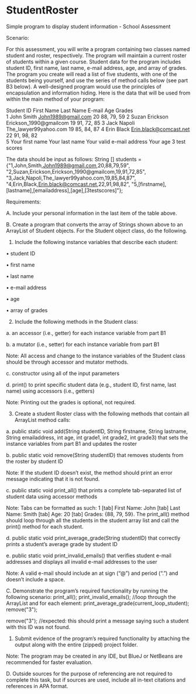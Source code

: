 # StudentRoster
Simple program to display student information - School Assessment



Scenario:

For this assessment, you will write a program containing two classes named student and roster, respectively. The program will maintain a current roster of students within a given course. Student data for the program includes student ID, first name, last name, e-mail address, age, and array of grades. The program you create will read a list of five students, with one of the students being yourself, and use the series of method calls below (see part B3 below). A well-designed program would use the principles of encapsulation and information hiding. Here is the data that will be used from within the main method of your program:

 Student ID 	  First Name 	 Last Name   	  E-mail 	 Age 	 Grades     
1
  John	  Smith	  John1989@gmail.com  	  20	  88, 79, 59 
2
  Suzan	  Erickson	  Erickson_1990@gmailcom  	  19	  91, 72, 85 
3
  Jack	  Napoli	  The_lawyer99yahoo.com	  19	  85, 84, 87 
4
  Erin	  Black	  Erin.black@comcast.net	  22	  91, 98, 82  
5
  Your first
  name	  Your last
  name	  Your valid e-mail address	  Your 
  age	  3 test
  scores


The data should be input as follows:
String [] students = {"1,John,Smith,John1989@gmail.com,20,88,79,59", 
             "2,Suzan,Erickson,Erickson_1990@gmailcom,19,91,72,85",
             "3,Jack,Napoli,The_lawyer99yahoo.com,19,85,84,87",
             "4,Erin,Black,Erin.black@comcast.net,22,91,98,82",
             "5,[firstname],[lastname],[emailaddress],[age],[3testscores]"};

Requirements:

A.  Include your personal information in the last item of the table above.

 

B.  Create a program that converts the array of Strings shown above to an ArrayList of Student objects. For the Student object class, do the following.

1.  Include the following instance variables that describe each student:

•   student ID

•   first name

•   last name

•   e-mail address

•   age

•   array of grades

2.  Include the following methods in the Student class:

a.  an accessor (i.e., getter) for each instance variable from part B1

b.  a mutator (i.e., setter) for each instance variable from part B1

 

Note: All access and change to the instance variables of the Student class should be through accessor and mutator methods.

 

c.  constructor using all of the input parameters

d.  print() to print specific student data (e.g., student ID, first name, last name) using accessors (i.e., getters)

 

Note: Printing out the grades is optional, not required.

 

3.  Create a student Roster class with the following methods that contain all ArrayList method calls:

a.  public static void add(String studentID, String firstname, String lastname, String emailaddress, int age, int grade1, int grade2, int grade3) that sets the instance variables from part B1 and updates the roster

b.  public static void remove(String studentID) that removes students from the roster by student ID

 

Note: If the student ID doesn’t exist, the method should print an error message indicating that it is not found.

 

c.  public static void print_all() that prints a complete tab-separated list of student data using accessor methods

 

Note: Tabs can be formatted as such: 1 [tab] First Name: John [tab] Last Name: Smith [tab] Age: 20 [tab] Grades: {88, 79, 59}. The print_all() method should loop through all the students in the student array list and call the print() method for each student.

 

d.  public static void print_average_grade(String studentID) that correctly prints a student’s average grade by student ID

e.  public static void print_invalid_emails() that verifies student e-mail addresses and displays all invalid e-mail addresses to the user

 

Note: A valid e-mail should include an at sign (“@”) and period (“.”) and doesn’t include a space.

 

C.  Demonstrate the program’s required functionality by running the following scenario:
print_all();
print_invalid_emails();
//loop through the ArrayList and for each element:
print_average_grade(current_loop_student);
remove("3");

   remove("3");
//expected: this should print a message saying such a student with this ID was not found.

 

1.  Submit evidence of the program’s required functionality by attaching the output along with the entire (zipped) project folder.

 

Note: The program may be created in any IDE, but BlueJ or NetBeans are recommended for faster evaluation.

 

D.  Outside sources for the purpose of referencing are not required to complete this task, but if sources are used, include all in-text citations and references in APA format.
